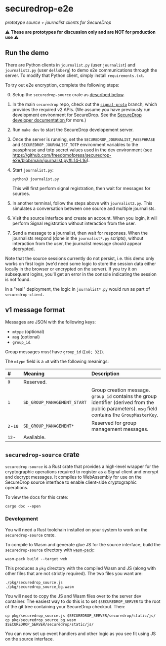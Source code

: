 # securedrop-e2e

_prototype source + journalist clients for SecureDrop_

⚠️ **These are prototypes for discussion only and are NOT for production use** ⚠️

## Run the demo

There are Python clients in `journalist.py` (user `journalist`) and `journalist2.py` (user `dellsberg`) to demo e2e communications through the server.
To modify that Python client, simply install `requirements.txt`.

To try out e2e encryption, complete the following steps:

0. Setup the `securedrop-source` crate as [described below](#securedrop-source-crate).
1. In the main `securedrop` repo, check out the [`signal-proto`](https://github.com/freedomofpress/securedrop/tree/signal-proto) branch,
   which provides the required v2 APIs.
   (We assume you have previously run development environment for SecureDrop.
   See the [SecureDrop developer documentation ](https://docs.securedrop.org/en/stable/development/setup_development.html) for more.)
1. Run `make dev` to start the SecureDrop developement server.
1. Once the server is running, set the `SECUREDROP_JOURNALIST_PASSPHRASE` and `SECUREDROP_JOURNALIST_TOTP` environment variables to the passphrase and totp secret values used in the dev environment (see https://github.com/freedomofpress/securedrop-e2e/blob/main/journalist.py#L14-L16).
1. Start `journalist.py`:

   ```
   python3 journalist.py
   ```

   This will first perform signal registration, then wait for messages for sources.
1. In another terminal, follow the steps above with `journalist2.py`.
   This simulates a conversation between one source and multiple journalists.
1. Visit the source interface and create an account.
   When you login, it will perform Signal registration without interaction from the user.
1. Send a message to a journalist, then wait for responses.
   When the journalists respond (done in the `journalist*.py` scripts),
   without interaction from the user, the journalist message should appear decrypted.

Note that the source sessions currently do not persist, i.e. this demo only works on first login (we'd need some logic to store the session data either locally in the browser or encrypted on the server). If you try it on subsequent logins, you'll get an error in the console indicating the session is not found.

In a "real" deployment, the logic in `journalist*.py` would run as part of `securedrop-client`.

## v1 message format

Messages are JSON with the following keys:

- `mtype` (optional)
- `msg` (optional)
- `group_id`.

Group messages _must_ have `group_id` (`[u8; 32]`).

The `mtype` field is a `u8` with the following meanings:

| #        | Meaning                     | Description                                                                                                                                       |
|:---------|:----------------------------|:--------------------------------------------------------------------------------------------------------------------------------------------------|
| `0`      | Reserved.                   |                                                                                                                                                   |
| `1`      | `SD_GROUP_MANAGEMENT_START` | Group creation message. `group_id` contains the group identifier (derived from the public parameters). `msg` field contains the `GroupMasterKey`. |
| `2`-`10` | `SD_GROUP_MANAGEMENT*`      | Reserved for group management messages.                                                                                                           |
| `12`-    | Available.                  |                                                                                                                                                   |

## `securedrop-source` crate

`securedrop-source` is a Rust crate that provides a high-level wrapper for the cryptographic operations
required to register as a Signal client and encrypt and decrypt messages.
It compiles to WebAssembly for use on the SecureDrop source interface to enable client-side cryptographic operations.

To view the docs for this crate:

```
cargo doc --open
```

### Development

You will need a Rust toolchain installed on your system to work on the `securedrop-source` crate.

To compile to Wasm and generate glue JS for the source interface,
build the `securedrop-source` directory with [`wasm-pack`](https://github.com/rustwasm/wasm-pack):

```
wasm-pack build --target web
```

This produces a `pkg` directory with the compiled Wasm and JS (along with other files that are not strictly required).
The two files you want are:

```
./pkg/securedrop_source.js
./pkg/securedrop_source_bg.wasm
```

You will need to copy the JS and Wasm files over to the server dev container.
The easiest way to do this is to set `$SECUREDROP_SERVER` to the root of the git tree containing your SecureDrop checkout.
Then:

```
cp pkg/securedrop_source.js $SECUREDROP_SERVER/securedrop/static/js/
cp pkg/securedrop_source_bg.wasm $SECUREDROP_SERVER/securedrop/static/js/
```

You can now set up event handlers and other logic as you see fit using JS on the source interface.
